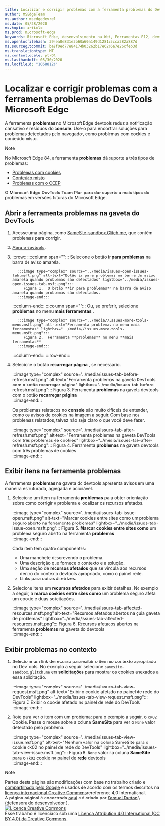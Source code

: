 ```yaml
---
title: Localizar e corrigir problemas com a ferramenta problemas do DevTools Microsoft Edge
author: MSEdgeTeam
ms.author: msedgedevrel
ms.date: 05/28/2020
ms.topic: article
ms.prod: microsoft-edge
keywords: Microsoft Edge, desenvolvimento na Web, Ferramentas F12, devtools
ms.openlocfilehash: 394ea0e831e3b60a60a149d1281c5cca382a887d
ms.sourcegitcommit: ba9f0ed77e84174b03262b17e62c6a7e26cfeb3d
ms.translationtype: MT
ms.contentlocale: pt-BR
ms.lasthandoff: 05/30/2020
ms.locfileid: "10688126"
---
```

<!-- Copyright Sam Dutton 

   Licensed under the Apache License, Version 2.0 (the "License");
   you may not use this file except in compliance with the License.
   You may obtain a copy of the License at

       https://www.apache.org/licenses/LICENSE-2.0

   Unless required by applicable law or agreed to in writing, software
   distributed under the License is distributed on an "AS IS" BASIS,
   WITHOUT WARRANTIES OR CONDITIONS OF ANY KIND, either express or implied.
   See the License for the specific language governing permissions and
   limitations under the License.  -->  





# Localizar e corrigir problemas com a ferramenta problemas do DevTools Microsoft Edge   



A ferramenta **problemas** no Microsoft Edge devtools reduz a notificação cansativo e resíduos do **console**.  Use-o para encontrar soluções para problemas detectados pelo navegador, como problemas com cookies e conteúdo misto.  

> [!NOTE]
> No Microsoft Edge 84, a ferramenta **problemas** dá suporte a três tipos de problemas:  
> *   [Problemas com cookies][MDNSameSiteCookies]  
> *   [Conteúdo misto][MDNMixedContent]  
> *   [Problemas com o COEP][W3CCOEPSpec]
> 
> O Microsoft Edge DevTools Team Plan para dar suporte a mais tipos de problemas em versões futuras do Microsoft Edge.  

## Abrir a ferramenta problemas na gaveta do DevTools   

1.  Acesse uma página, como [SameSite-sandbox.Glitch.me][GlitchSamesiteSandbox], que contém problemas para corrigir.  
1.  [Abra o devtools][DevtoolsOpen].  
1.  :::row:::
       :::column span="":::
          Selecione o botão **ir para problemas** na barra de aviso amarela.  
          
          :::image type="complex" source="../media/issues-open-issues-tab.msft.png" alt-text="Botão ir para problemas na barra de aviso amarela quando problemas são detectados" lightbox="../media/issues-open-issues-tab.msft.png":::
             Figura 1.  O botão **ir para problemas** na barra de aviso amarela quando problemas são detectados.  
          :::image-end:::  
       :::column-end:::
       :::column span="":::
          Ou, se preferir, selecione **problemas** no menu **mais ferramentas** .  
          
          :::image type="complex" source="../media//issues-more-tools-menu.msft.png" alt-text="Ferramenta problemas no menu mais ferramentas" lightbox="../media//issues-more-tools-menu.msft.png":::
             Figura 2.  Ferramenta **problemas** no menu **mais ferramentas**  
          :::image-end:::  
       :::column-end:::
    :::row-end:::
    
1.  Selecione o botão **recarregar página** , se necessário.  
    
    :::image type="complex" source="../media/issues-tab-before-refresh.msft.png" alt-text="Ferramenta problemas na gaveta DevTools com o botão recarregar página" lightbox="../media/issues-tab-before-refresh.msft.png":::
       Figura 3.  Ferramenta **problemas** na gaveta devtools com o botão **recarregar página**  
    :::image-end:::  

    Os problemas relatados no **console** são muito difíceis de entender, como os avisos de cookies na imagem a seguir.  Com base nos problemas relatados, talvez não seja claro o que você deve fazer.  
    
    :::image type="complex" source="../media/issues-tab-after-refresh.msft.png" alt-text="Ferramenta problemas na gaveta DevTools com três problemas de cookies" lightbox="../media/issues-tab-after-refresh.msft.png":::
       Figura 4.  Ferramenta **problemas** na gaveta devtools com três problemas de cookies  
    :::image-end:::  
    
## Exibir itens na ferramenta problemas   

A ferramenta **problemas** na gaveta do devtools apresenta avisos em uma maneira estruturada, agregada e acionável.  

1.  Selecione um item na ferramenta **problemas** para obter orientação sobre como corrigir o problema e localizar os recursos afetados.  
    
    :::image type="complex" source="../media/issues-tab-issue-open.msft.png" alt-text="Marcar cookies entre sites como um problema seguro aberto na ferramenta problemas" lightbox="../media/issues-tab-issue-open.msft.png":::
       Figura 5.  **Marcar cookies entre sites como** um problema seguro aberto na ferramenta **problemas**  
    :::image-end:::  
    
    Cada item tem quatro componentes:  
    
    *   Uma manchete descrevendo o problema.  
    *   Uma descrição que fornece o contexto e a solução.  
    *   Uma seção de **recursos afetados** que se vincula aos recursos dentro do contexto devtools apropriado, como o painel rede.  
    *   Links para outras diretrizes.  
    
1.  Selecione itens em **recursos afetados** para exibir detalhes.  No exemplo a seguir, a **marca cookies entre sites como** um problema seguro afeta um cookie e duas solicitações.  
    
    :::image type="complex" source="../media/issues-tab-affected-resources.msft.png" alt-text="Recursos afetados abertos na guia gaveta de problemas" lightbox="../media/issues-tab-affected-resources.msft.png":::
       Figura 6.  Recursos afetados abertos na ferramenta **problemas** na gaveta do devtools  
    :::image-end:::  
    
## Exibir problemas no contexto   

1.  Selecione um link de recurso para exibir o item no contexto apropriado no DevTools.  No exemplo a seguir, selecione `samesite-sandbox.glitch.me` em **solicitações** para mostrar os cookies anexados a essa solicitação.  
    
    :::image type="complex" source="../media/issues-tab-view-request.msft.png" alt-text="Exibir o cookie afetado no painel de rede do DevTools" lightbox="../media/issues-tab-view-request.msft.png":::
       Figura 7.  Exibir o cookie afetado no painel de rede do DevTools  
    :::image-end:::  

1.  Role para ver o item com um problema: para o exemplo a seguir, o `ck02` Cookie.  Passe o mouse sobre a coluna **SameSite** para ver o `None` valor detectado pelo problema.  
    
    :::image type="complex" source="../media/issues-tab-view-issue.msft.png" alt-text="Nenhum valor na coluna SameSite para o cookie ck02 no painel de rede do DevTools" lightbox="../media/issues-tab-view-issue.msft.png":::
       Figura 8.  `None` valor na coluna **SameSite** para o `ck02` cookie no painel de **rede** devtools  
    :::image-end:::  

<!--## Feedback  -->  



<!-- image links -->  

<!-- links -->  

[DevtoolsOpen]: /microsoft-edge/devtools-guide-chromium/open "Abrir o Microsoft Edge DevTools | Documentos da Microsoft"  

[GlitchSamesiteSandbox]: https://samesite-sandbox.glitch.me "Testes de cookies SameSite | Problema"  

[MDNSameSiteCookies]: https://developer.mozilla.org/docs/Web/HTTP/Headers/Set-Cookie/SameSite "SameSite cookies | MDN"  
[MDNMixedContent]: https://developer.mozilla.org/docs/Web/Security/Mixed_content "Conteúdo misto | MDN"  

[W3CCOEPSpec]: https://wicg.github.io/cross-origin-embedder-policy "Política incorporada de origem cruzada | Grupo da Comunidade Incubator da Web"  

> [!NOTE]
> Partes desta página são modificações com base no trabalho criado e [compartilhado pelo Google][GoogleSitePolicies] e usados de acordo com os termos descritos na [licença internacional Creative Commons][CCA4IL]rereference 4,0 International.  
> A página original é encontrada [aqui](https://developers.google.com/web/tools/chrome-devtools/issues/index) e é criada por [Samuel Dutton][SamDutton] \ (defensora do desenvolvedor \).  
[![Licença Creative Commons][CCby4Image]][CCA4IL]  
Esse trabalho é licenciado sob uma [Licença Attribution 4.0 International (CC BY 4.0) da Creative Commons][CCA4IL].  

[CCA4IL]: https://creativecommons.org/licenses/by/4.0  
[CCby4Image]: https://i.creativecommons.org/l/by/4.0/88x31.png  
[GoogleSitePolicies]: https://developers.google.com/terms/site-policies  
[KayceBasques]: https://developers.google.com/web/resources/contributors/kaycebasques  
[SamDutton]: https://developers.google.com/web/resources/contributors/samdutton  
